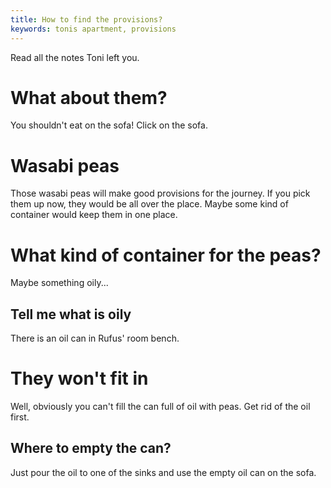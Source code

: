 ```yaml
---
title: How to find the provisions?
keywords: tonis apartment, provisions
---
```


Read all the notes Toni left you.

# What about them?
You shouldn't eat on the sofa! Click on the sofa.

# Wasabi peas
Those wasabi peas will make good provisions for the journey. If you pick them up now, they would be all over the place.
Maybe some kind of container would keep them in one place.

# What kind of container for the peas?
Maybe something oily...

## Tell me what is oily
There is an oil can in Rufus' room bench.

# They won't fit in
Well, obviously you can't fill the can full of oil with peas. Get rid of the oil first.

## Where to empty the can?
Just pour the oil to one of the sinks and use the empty oil can on the sofa.
